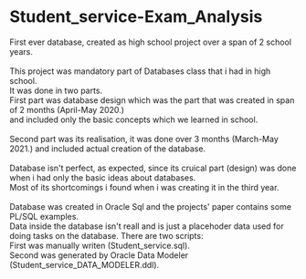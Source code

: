 # Student_service-Exam_Analysis
First ever database, created as high school project over a span of 2 school years.\
\
This project was mandatory part of Databases class that i had in high school.\
It was done in two parts.\
First part was database design which was the part that was created in span of 2 months (April-May 2020.)\
and included only the basic concepts which we learned in school.\
\
Second part was its realisation, it was done over 3 months (March-May 2021.) and included actual creation of the database.\
\
Database isn't perfect, as expected, since its cruical part (design) was done when i had only the basic ideas about databases.\
Most of its shortcomings i found when i was creating it in the third year.\
\
Database was created in Oracle Sql and the projects' paper contains some PL/SQL examples.
\
Data inside the database isn't reall and is just a placehoder data used for doing tasks on the database.
There are two scripts:\
First was manually writen (Student_service.sql).\
Second was generated by Oracle Data Modeler (Student_service_DATA_MODELER.ddl).
